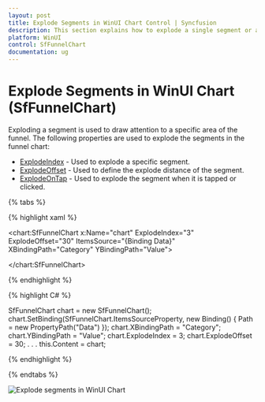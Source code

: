 ```yaml
---
layout: post
title: Explode Segments in WinUI Chart Control | Syncfusion
description: This section explains how to explode a single segment or all segments in the Syncfusion® WinUI Chart (SfFunnelChart) control.
platform: WinUI
control: SfFunnelChart
documentation: ug
---
```


# Explode Segments in WinUI Chart (SfFunnelChart)

Exploding a segment is used to draw attention to a specific area of the funnel. The following properties are used to explode the segments in the funnel chart:

* [ExplodeIndex](https://help.syncfusion.com/cr/winui/Syncfusion.UI.Xaml.Charts.SfFunnelChart.html#Syncfusion_UI_Xaml_Charts_SfFunnelChart_ExplodeIndex) - Used to explode a specific segment.
* [ExplodeOffset](https://help.syncfusion.com/cr/winui/Syncfusion.UI.Xaml.Charts.SfFunnelChart.html#Syncfusion_UI_Xaml_Charts_SfFunnelChart_ExplodeOffset) - Used to define the explode distance of the segment.
* [ExplodeOnTap](https://help.syncfusion.com/cr/winui/Syncfusion.UI.Xaml.Charts.SfFunnelChart.html#Syncfusion_UI_Xaml_Charts_SfFunnelChart_ExplodeOnTap) - Used to explode the segment when it is tapped or clicked.

{% tabs %} 

{% highlight xaml %}

<chart:SfFunnelChart x:Name="chart" 
                ExplodeIndex="3"  
                ExplodeOffset="30" 
                ItemsSource="{Binding Data}" 
                XBindingPath="Category"
                YBindingPath="Value">

</chart:SfFunnelChart>
 
{% endhighlight %}

{% highlight C# %}

SfFunnelChart chart = new SfFunnelChart();
chart.SetBinding(SfFunnelChart.ItemsSourceProperty, new Binding() { Path = new PropertyPath("Data") });
chart.XBindingPath = "Category";
chart.YBindingPath = "Value";
chart.ExplodeIndex = 3;
chart.ExplodeOffset = 30;
. . . 
this.Content = chart;

{% endhighlight %}

{% endtabs %}

![Explode segments in WinUI Chart](Explode-segments_Images/winui-chart_explode_segments.png)
